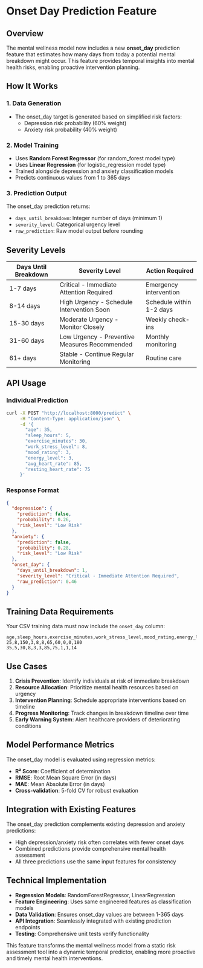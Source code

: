 # Onset Day Prediction Feature

## Overview
The mental wellness model now includes a new **onset_day** prediction feature that estimates how many days from today a potential mental breakdown might occur. This feature provides temporal insights into mental health risks, enabling proactive intervention planning.

## How It Works

### 1. **Data Generation**
- The onset_day target is generated based on simplified risk factors:
  - Depression risk probability (60% weight)
  - Anxiety risk probability (40% weight)

### 2. **Model Training**
- Uses **Random Forest Regressor** (for random_forest model type)
- Uses **Linear Regression** (for logistic_regression model type)
- Trained alongside depression and anxiety classification models
- Predicts continuous values from 1 to 365 days

### 3. **Prediction Output**
The onset_day prediction returns:
- `days_until_breakdown`: Integer number of days (minimum 1)
- `severity_level`: Categorical urgency level
- `raw_prediction`: Raw model output before rounding

## Severity Levels

| Days Until Breakdown | Severity Level | Action Required |
|---------------------|----------------|----------------|
| 1-7 days | Critical - Immediate Attention Required | Emergency intervention |
| 8-14 days | High Urgency - Schedule Intervention Soon | Schedule within 1-2 days |
| 15-30 days | Moderate Urgency - Monitor Closely | Weekly check-ins |
| 31-60 days | Low Urgency - Preventive Measures Recommended | Monthly monitoring |
| 61+ days | Stable - Continue Regular Monitoring | Routine care |

## API Usage

### Individual Prediction
```bash
curl -X POST "http://localhost:8000/predict" \
     -H "Content-Type: application/json" \
     -d '{
       "age": 35,
       "sleep_hours": 5,
       "exercise_minutes": 30,
       "work_stress_level": 8,
       "mood_rating": 3,
       "energy_level": 3,
       "avg_heart_rate": 85,
       "resting_heart_rate": 75
     }'
```

### Response Format
```json
{
  "depression": {
    "prediction": false,
    "probability": 0.26,
    "risk_level": "Low Risk"
  },
  "anxiety": {
    "prediction": false,
    "probability": 0.28,
    "risk_level": "Low Risk"
  },
  "onset_day": {
    "days_until_breakdown": 1,
    "severity_level": "Critical - Immediate Attention Required",
    "raw_prediction": 0.46
  }
}
```

## Training Data Requirements

Your CSV training data must now include the `onset_day` column:

```csv
age,sleep_hours,exercise_minutes,work_stress_level,mood_rating,energy_level,avg_heart_rate,resting_heart_rate,depression_risk,anxiety_risk,onset_day
25,8,150,3,8,8,65,60,0,0,180
35,5,30,8,3,3,85,75,1,1,14
```

## Use Cases

1. **Crisis Prevention**: Identify individuals at risk of immediate breakdown
2. **Resource Allocation**: Prioritize mental health resources based on urgency
3. **Intervention Planning**: Schedule appropriate interventions based on timeline
4. **Progress Monitoring**: Track changes in breakdown timeline over time
5. **Early Warning System**: Alert healthcare providers of deteriorating conditions

## Model Performance Metrics

The onset_day model is evaluated using regression metrics:
- **R² Score**: Coefficient of determination
- **RMSE**: Root Mean Square Error (in days)
- **MAE**: Mean Absolute Error (in days)
- **Cross-validation**: 5-fold CV for robust evaluation

## Integration with Existing Features

The onset_day prediction complements existing depression and anxiety predictions:
- High depression/anxiety risk often correlates with fewer onset days
- Combined predictions provide comprehensive mental health assessment
- All three predictions use the same input features for consistency

## Technical Implementation

- **Regression Models**: RandomForestRegressor, LinearRegression
- **Feature Engineering**: Uses same engineered features as classification models
- **Data Validation**: Ensures onset_day values are between 1-365 days
- **API Integration**: Seamlessly integrated with existing prediction endpoints
- **Testing**: Comprehensive unit tests verify functionality

This feature transforms the mental wellness model from a static risk assessment tool into a dynamic temporal predictor, enabling more proactive and timely mental health interventions.